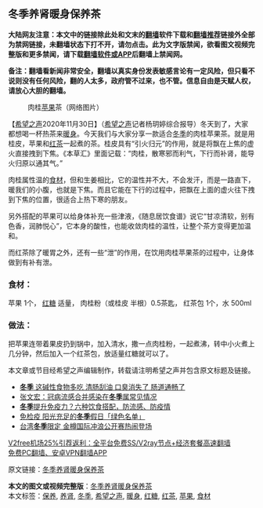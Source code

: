  <h2>冬季养肾暖身保养茶</h2> <p class="notice"><b>大陆网友注意：本文中的链接除此处和文末的<a href="https://github.com/bannedbook/fanqiang" >翻墙</a>软件下载和<a href="https://github.com/killgcd/justmysocks/blob/master/README.md">翻墙推荐</a>链接外全部为禁网链接，未翻墙状态下打不开，请勿点击。此为文字版禁闻，欲看图文视频完整版和更多禁闻，请下载<a href="https://github.com/bannedbook/fanqiang">翻墙软件或APP</a>后翻墙上禁闻网。</p><p>备注：翻墙看新闻非常安全，翻墙以真实身份发表敏感言论有一定风险，但只看不说则没有任何风险，翻的人太多，政府管不过来，也不管。信息自由是天赋人权，请放心大胆的翻墙。</b></p>  <div class="entry"> <figure><figcaption>肉桂<a href="https://www.bannedbook.org/bnews/tag/%e8%8b%b9%e6%9e%9c/" class="st_tag internal_tag" rel="tag" title="标签 苹果 下的日志">苹果</a>茶（网络图片）</figcaption></figure> <p>【<span class='wp_keywordlink_affiliate'><a href="https://www.soundofhope.org" title="希望之声" target="_blank">希望之声</a></span>2020年11月30日】（<a href="https://www.bannedbook.org/bnews/tag/%e5%b8%8c%e6%9c%9b%e4%b9%8b%e5%a3%b0/" class="st_tag internal_tag" rel="tag" title="标签 希望之声 下的日志">希望之声</a>记者杨玥婷综合报导）冬天到了，大家都想喝一杯热茶来<a href="https://www.bannedbook.org/bnews/tag/%E6%9A%96%E8%BA%AB/" class="st_tag internal_tag" rel="tag" title="标签 暖身 下的日志">暖身</a>。今天我们与大家分享一款适合<a href="https://www.bannedbook.org/bnews/tag/%e5%86%ac%e5%ad%a3/" class="st_tag internal_tag" rel="tag" title="标签 冬季 下的日志">冬季</a>的肉桂苹果茶。就是用桂皮，苹果和<a href="https://www.bannedbook.org/bnews/tag/%E7%BA%A2%E8%8C%B6/" class="st_tag internal_tag" rel="tag" title="标签 红茶 下的日志">红茶</a>一起煮的茶。桂皮具有“引火归元”的作用，就是将飘在上焦的虚火直接拽到下焦。《本草汇》里面记载：“肉桂，散寒邪而利气，下行而补肾，能导火归原以通其气。”</p> <p>肉桂属性温的<a href="https://www.bannedbook.org/bnews/tag/%E9%A3%9F%E6%9D%90/" class="st_tag internal_tag" rel="tag" title="标签 食材 下的日志">食材</a>，但和生姜相比，它的温性并不大，不会发汗，而是一路直下，暖我们的小腹，也就是下焦。而且它能在下行的过程中，把飘在上面的虚火往下拽到下焦的位置，很适合上热下寒的朋友。</p>  <p>另外搭配的苹果可以给身体补充一些津液，《随息居饮食谱》说它“甘凉清软，别有色香，润肺悦心”，它本身的酸性，也能收敛肉桂的温性，让整个茶方变得更加温和。</p> <p>而红茶除了暖胃之外，还有一些“泄”的作用，在饮用肉桂苹果茶的过程中，让身体做到有补有泄。</p>  <h3><strong>食材：</strong></h3> <p>苹果 1个， <a href="https://www.bannedbook.org/bnews/tag/%e7%ba%a2%e7%b3%96/" class="st_tag internal_tag" rel="tag" title="标签 红糖 下的日志">红糖</a> 适量， 肉桂粉（或桂皮 半根）0.5茶匙， 红茶包 1个，水 500ml</p> <h3><strong>做法：</strong></h3> <p>把苹果连带着果皮扔到锅中，加入清水，撒一点肉桂粉，一起煮沸，转中小火煮上几分钟，然后加入一个红茶包，放适量红糖就可以了。</p>  <p>本文章或节目经希望之声编辑制作，转载请注明希望之声并包含原文标题及链接。</p> <ul class='op-related-articles' title='相关阅读'> <li><a href='https://www.bannedbook.org/bnews/lifebaike/20201129/1438966.html' target='_blank'><b>冬季</b> 这碱性食物多吃 清肠刮油 口臭消失了 肠道通畅了</a></li> <li><a href='https://www.bannedbook.org/bnews/baitai/20201128/1438804.html' target='_blank'>张文宏：冠病流感合并感染在<b>冬季</b>属常见情况</a></li> <li><a href='https://www.bannedbook.org/bnews/comments/20201127/1438062.html' target='_blank'><b>冬季</b>提升免疫力？六种饮食搭配，防流感、防疫情</a></li> <li><a href='https://www.bannedbook.org/bnews/comments/20201126/1437169.html' target='_blank'>免检疫 阳光充足的<b>冬季</b>假日「绿色名单」</a></li> <li><a href='https://www.bannedbook.org/bnews/taiwannews/20201125/1436710.html' target='_blank'>台湾<b>冬季</b>限定 金樽国际冲浪公开赛热闹登场</a></li> </ul> <p class="texttj"> <a href="https://github.com/bannedbook/fanqiang/wiki/V2ray%E6%9C%BA%E5%9C%BA" target="_blank">V2free机场25%引荐返利：全平台免费SS/V2ray节点+经济套餐高速翻墙</a><br/> <a href="https://github.com/bannedbook/fanqiang/wiki/%E7%A6%81%E9%97%BB%E7%BD%91%E5%AE%89%E5%8D%93%E7%BF%BB%E5%A2%99%E6%96%B0%E9%97%BBAPP" target="_blank">免费PC翻墙、安卓VPN翻墙APP</a></p><p>原文链接：<a class="src_link"  href="https://www.soundofhope.org/post/447841" target="_blank">冬季养肾暖身保养茶</a></p><a name='sharetosocial'></a>       <div><b>本文的图文或视频完整版</b>：<a href='https://www.bannedbook.org/bnews/comments/20201201/1439785.html'>冬季养肾暖身保养茶</a></div>  </div><!--END ENTRY--> <div class="postfooter"> <div>本文标签：<a href="https://www.bannedbook.org/bnews/tag/%E4%BF%9D%E5%85%BB/" rel="tag">保养</a>, <a href="https://www.bannedbook.org/bnews/tag/%e5%85%bb%e8%82%be/" rel="tag">养肾</a>, <a href="https://www.bannedbook.org/bnews/tag/%e5%86%ac%e5%ad%a3/" rel="tag">冬季</a>, <a href="https://www.bannedbook.org/bnews/tag/%e5%b8%8c%e6%9c%9b%e4%b9%8b%e5%a3%b0/" rel="tag">希望之声</a>, <a href="https://www.bannedbook.org/bnews/tag/%E6%9A%96%E8%BA%AB/" rel="tag">暖身</a>, <a href="https://www.bannedbook.org/bnews/tag/%e7%ba%a2%e7%b3%96/" rel="tag">红糖</a>, <a href="https://www.bannedbook.org/bnews/tag/%E7%BA%A2%E8%8C%B6/" rel="tag">红茶</a>, <a href="https://www.bannedbook.org/bnews/tag/%e8%8b%b9%e6%9e%9c/" rel="tag">苹果</a>, <a href="https://www.bannedbook.org/bnews/tag/%E9%A3%9F%E6%9D%90/" rel="tag">食材</a></div>  </div><!--END POSTFOOTER--> 